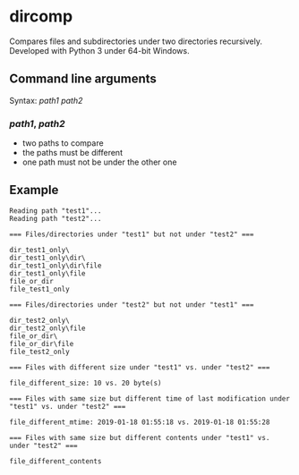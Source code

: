 # dircomp
Compares files and subdirectories under two directories recursively.
Developed with Python 3 under 64-bit Windows.

## Command line arguments

Syntax: *path1* *path2*

### *path1*, *path2*
* two paths to compare
* the paths must be different
* one path must not be under the other one

## Example

```
Reading path "test1"...
Reading path "test2"...

=== Files/directories under "test1" but not under "test2" ===

dir_test1_only\
dir_test1_only\dir\
dir_test1_only\dir\file
dir_test1_only\file
file_or_dir
file_test1_only

=== Files/directories under "test2" but not under "test1" ===

dir_test2_only\
dir_test2_only\file
file_or_dir\
file_or_dir\file
file_test2_only

=== Files with different size under "test1" vs. under "test2" ===

file_different_size: 10 vs. 20 byte(s)

=== Files with same size but different time of last modification under "test1" vs. under "test2" ===

file_different_mtime: 2019-01-18 01:55:18 vs. 2019-01-18 01:55:28

=== Files with same size but different contents under "test1" vs. under "test2" ===

file_different_contents
```
